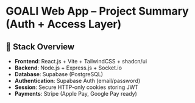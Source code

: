 # GOALI Web App – Project Summary (Auth + Access Layer)

## 🧱 Stack Overview
- **Frontend**: React.js + Vite + TailwindCSS + shadcn/ui
- **Backend**: Node.js + Express.js + Socket.io
- **Database**: Supabase (PostgreSQL)
- **Authentication**: Supabase Auth (email/password)
- **Session**: Secure HTTP-only cookies storing JWT
- **Payments**: Stripe (Apple Pay, Google Pay ready)
